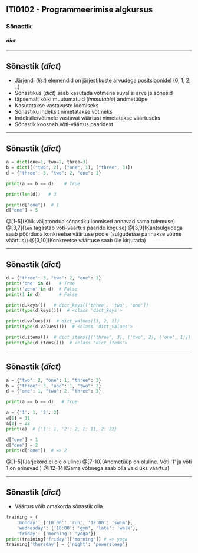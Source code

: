 ## ITI0102 - Programmeerimise algkursus
### Sõnastik
#### _dict_

---

## Sõnastik (_dict_)

- Järjendi (_list_) elemendid on järjestikuste arvudega positsioonidel (0, 1, 2, ..)
- Sõnastikus (_dict_) saab kasutada võtmena suvalisi arve ja sõnesid
 - täpsemalt kõiki muutumatuid (_immutable_) andmetüüpe
- Kasutatakse vastavuste loomiseks
- Sõnastiku indeksit nimetatakse võtmeks
- Indeksile/võtmele vastavat väärtust nimetatakse väärtuseks
- Sõnastik koosneb võti-väärtus paaridest

---

## Sõnastik (_dict_)

```python
a = dict(one=1, two=2, three=3)
b = dict([("two", 2), ("one", 1), ("three", 3)])
d = {"three": 3, "two": 2, "one": 1}

print(a == b == d)    # True

print(len(d))   # 3

print(d["one"])  # 1
d["one"] = 5
```

@[1-5](Kõik väljatoodud sõnastiku loomised annavad sama tulemuse)
@[3,7](``len`` tagastab võti-väärtus paaride koguse)
@[3,9](Kantsulgudega saab pöörduda konkreetse väärtuse poole (sulgudesse pannakse võtme väärtus))
@[3,10](Konkreetse väärtuse saab üle kirjutada)

---

## Sõnastik (_dict_)

```python
d = {"three": 3, "two": 2, "one": 1}
print('one' in d)   # True
print('zero' in d)  # False
print(1 in d)       # False

print(d.keys())   # dict_keys(['three', 'two', 'one'])
print(type(d.keys()))  # <class 'dict_keys'>

print(d.values())  # dict_values([3, 2, 1])
print(type(d.values()))  # <class 'dict_values'>

print(d.items())  # dict_items([('three', 3), ('two', 2), ('one', 1)])
print(type(d.items()))  # <class 'dict_items'>
```

---

## Sõnastik (_dict_)

```python
a = {"two": 2, "one": 1, "three": 3}
b = {"three": 3, "one": 1, "two": 2}
d = {"one": 1, "two": 2, "three": 3}

print(a == b == d)   # True

a = {'1': 1, '2': 2}
a[1] = 11
a[2] = 22
print(a)  # {'1': 1, '2': 2, 1: 11, 2: 22}

d["one"] = 1
d["one"] = 2
print(d["one"])  # => 2
```

@[1-5](Järjekord ei ole oluline)
@[7-10](Andmetüüp on oluline. Võti '1' ja võti 1 on erinevad.)
@[12-14](Sama võtmega saab olla vaid üks väärtus)

---

## Sõnastik (_dict_)

- Väärtus võib omakorda sõnastik olla

```python
training = {
    'monday': {'10:00': 'run', '12:00': 'swim'},
    'wednesday': {'18:00': 'gym', 'late': 'walk'},
    'friday': {'morning': 'yoga'}}
print(training['friday']['morning']) # => yoga
training['thursday'] = {'night': 'powersleep'}
```

